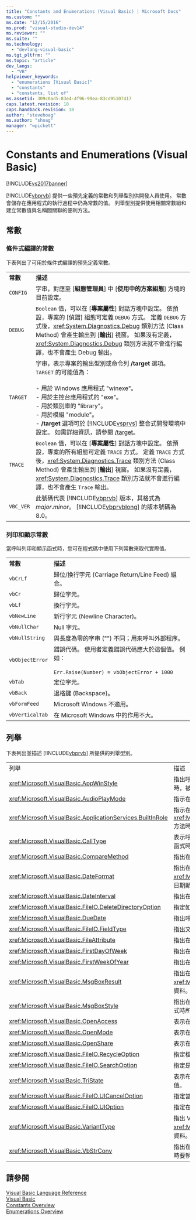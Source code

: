 ```yaml
---
title: "Constants and Enumerations (Visual Basic) | Microsoft Docs"
ms.custom: ""
ms.date: "12/15/2016"
ms.prod: "visual-studio-dev14"
ms.reviewer: ""
ms.suite: ""
ms.technology: 
  - "devlang-visual-basic"
ms.tgt_pltfrm: ""
ms.topic: "article"
dev_langs: 
  - "VB"
helpviewer_keywords: 
  - "enumerations [Visual Basic]"
  - "constants"
  - "constants, list of"
ms.assetid: 309c0ad5-83e4-4f96-99ea-83cd95107417
caps.latest.revision: 18
caps.handback.revision: 18
author: "stevehoag"
ms.author: "shoag"
manager: "wpickett"
---
```

# Constants and Enumerations (Visual Basic)
[!INCLUDE[vs2017banner](../../csharp/includes/vs2017banner.md)]

[!INCLUDE[vbprvb](../../csharp/programming-guide/concepts/linq/includes/vbprvb_md.md)] 提供一些預先定義的常數和列舉型別供開發人員使用。  常數會儲存在應用程式的執行過程中仍為常數的值。  列舉型別提供使用相關常數組和建立常數值與名稱間關聯的便利方法。  
  
## 常數  
  
### 條件式編譯的常數  
 下表列出了可用於條件式編譯的預先定義常數。  
  
|||  
|-|-|  
|**常數**|**描述**|  
|`CONFIG`|字串，對應至 \[**組態管理員**\] 中 \[**使用中的方案組態**\] 方塊的目前設定。|  
|`DEBUG`|`Boolean` 值，可以在 \[**專案屬性**\] 對話方塊中設定。  依預設，專案的 \[偵錯\] 組態可定義 `DEBUG` 方式。  定義 `DEBUG` 方式後，<xref:System.Diagnostics.Debug> 類別方法 \(Class Method\) 會產生輸出到 \[**輸出**\] 視窗。  如果沒有定義，<xref:System.Diagnostics.Debug> 類別方法就不會進行編譯，也不會產生 Debug 輸出。|  
|`TARGET`|字串，表示專案的輸出型別或命令列 **\/target** 選項。  `TARGET` 的可能值為：<br /><br /> -   用於 Windows 應用程式 "winexe"。<br />-   用於主控台應用程式的 "exe"。<br />-   用於類別庫的 "library"。<br />-   用於模組 "module"。<br />-   **\/target** 選項可於 [!INCLUDE[vsprvs](../../csharp/includes/vsprvs_md.md)] 整合式開發環境中設定。  如需詳細資訊，請參閱 [\/target](../../visual-basic/reference/command-line-compiler/target.md)。|  
|`TRACE`|`Boolean` 值，可以在 \[**專案屬性**\] 對話方塊中設定。  依預設，專案的所有組態可定義 `TRACE` 方式。  定義 `TRACE` 方式後，<xref:System.Diagnostics.Trace> 類別方法 \(Class Method\) 會產生輸出到 \[**輸出**\] 視窗。  如果沒有定義，<xref:System.Diagnostics.Trace> 類別方法就不會進行編譯，也不會產生 `Trace` 輸出。|  
|`VBC_VER`|此號碼代表 [!INCLUDE[vbprvb](../../csharp/programming-guide/concepts/linq/includes/vbprvb_md.md)] 版本，其格式為 *major*.*minor*。  [!INCLUDE[vbprvblong](../../visual-basic/developing-apps/customizing-extending-my/includes/vbprvblong_md.md)] 的版本號碼為 8.0。|  
  
### 列印和顯示常數  
 當呼叫列印和顯示函式時，您可在程式碼中使用下列常數來取代實際值。  
  
|||  
|-|-|  
|**常數**|**描述**|  
|`vbCrLf`|歸位\/換行字元 \(Carriage Return\/Line Feed\) 組合。|  
|`vbCr`|歸位字元。|  
|`vbLf`|換行字元。|  
|`vbNewLine`|新行字元 \(Newline Character\)。|  
|`vbNullChar`|Null 字元。|  
|`vbNullString`|與長度為零的字串 \(""\) 不同；用來呼叫外部程序。|  
|`vbObjectError`|錯誤代碼。  使用者定義錯誤代碼應大於這個值。  例如：<br /><br /> `Err.Raise(Number) = vbObjectError + 1000`|  
|`vbTab`|定位字元。|  
|`vbBack`|退格鍵 \(Backspace\)。|  
|`vbFormFeed`|Microsoft Windows 不適用。|  
|`vbVerticalTab`|在 Microsoft Windows 中的作用不大。|  
  
## 列舉  
 下表列出並描述 [!INCLUDE[vbprvb](../../csharp/programming-guide/concepts/linq/includes/vbprvb_md.md)] 所提供的列舉型別。  
  
|||  
|-|-|  
|列舉|描述|  
|<xref:Microsoft.VisualBasic.AppWinStyle>|指出呼叫 <xref:Microsoft.VisualBasic.Interaction.Shell%2A> 函式時，被叫用之程式所使用的視窗樣式。|  
|<xref:Microsoft.VisualBasic.AudioPlayMode>|指示在呼叫音效方法時要如何播放聲音。|  
|<xref:Microsoft.VisualBasic.ApplicationServices.BuiltInRole>|指示在呼叫 <xref:Microsoft.VisualBasic.ApplicationServices.User.IsInRole%2A> 方法時，要檢查的角色類型。|  
|<xref:Microsoft.VisualBasic.CallType>|表示呼叫 <xref:Microsoft.VisualBasic.Interaction.CallByName%2A> 函式時所叫用的程序類型。|  
|<xref:Microsoft.VisualBasic.CompareMethod>|指出在呼叫比較函式時字串的比較方式。|  
|<xref:Microsoft.VisualBasic.DateFormat>|指出在呼叫 <xref:Microsoft.VisualBasic.Strings.FormatDateTime%2A> 函式時的日期顯示方式。|  
|<xref:Microsoft.VisualBasic.DateInterval>|指出在呼叫日期相關的函式時，判斷和格式化日期間隔的方式。|  
|<xref:Microsoft.VisualBasic.FileIO.DeleteDirectoryOption>|指定如果要刪除的目錄內包含檔案或目錄時，應該要如何處理。|  
|<xref:Microsoft.VisualBasic.DueDate>|指出呼叫帳務處理方法時的付款到期日。|  
|<xref:Microsoft.VisualBasic.FileIO.FieldType>|指出文字欄位是以分隔符號分隔還是固定寬度的。|  
|<xref:Microsoft.VisualBasic.FileAttribute>|指出在呼叫檔案存取函式時所要使用的檔案屬性 \(Attribute\)。|  
|<xref:Microsoft.VisualBasic.FirstDayOfWeek>|指出在呼叫日期相關的函式時，哪天是一週的第一天。|  
|<xref:Microsoft.VisualBasic.FirstWeekOfYear>|指出在呼叫日期相關函式時，哪一週是一年的第一週。|  
|<xref:Microsoft.VisualBasic.MsgBoxResult>|指出在訊息方塊中按下的按鈕，並由 <xref:Microsoft.VisualBasic.Interaction.MsgBox%2A> 函式傳回相關資料。|  
|<xref:Microsoft.VisualBasic.MsgBoxStyle>|指出在呼叫 <xref:Microsoft.VisualBasic.Interaction.MsgBox%2A> 函式時所要顯示的按鈕。|  
|<xref:Microsoft.VisualBasic.OpenAccess>|表示在呼叫檔案存取函式時，要如何開啟檔案。|  
|<xref:Microsoft.VisualBasic.OpenMode>|表示在呼叫檔案存取函式時，要如何開啟檔案。|  
|<xref:Microsoft.VisualBasic.OpenShare>|表示在呼叫檔案存取函式時，要如何開啟檔案。|  
|<xref:Microsoft.VisualBasic.FileIO.RecycleOption>|指定檔案要永久刪除或放在 \[資源回收筒\] 中。|  
|<xref:Microsoft.VisualBasic.FileIO.SearchOption>|指定是否要搜尋全部或僅搜尋最上層目錄。|  
|<xref:Microsoft.VisualBasic.TriState>|表示布林值 \(`Boolean`\)，或者在呼叫數字格式的函式時是否使用預設值。|  
|<xref:Microsoft.VisualBasic.FileIO.UICancelOption>|指定當使用者於作業期間按下 \[**取消**\] 時，所要完成的工作。|  
|<xref:Microsoft.VisualBasic.FileIO.UIOption>|指定在複製、刪除或移動檔案或目錄時，是否要顯示進度對話方塊。|  
|<xref:Microsoft.VisualBasic.VariantType>|指出 Variant 物件的型別，並由 <xref:Microsoft.VisualBasic.Information.VarType%2A> 函式傳回相關資料。|  
|<xref:Microsoft.VisualBasic.VbStrConv>|指出在呼叫 <xref:Microsoft.VisualBasic.Strings.StrConv%2A> 函式時要執行的轉換類型。|  
  
## 請參閱  
 [Visual Basic Language Reference](../../visual-basic/language-reference/index.md)   
 [Visual Basic](../../visual-basic/index.md)   
 [Constants Overview](../../visual-basic/programming-guide/language-features/constants-enums/constants-overview.md)   
 [Enumerations Overview](../../visual-basic/programming-guide/language-features/constants-enums/enumerations-overview.md)